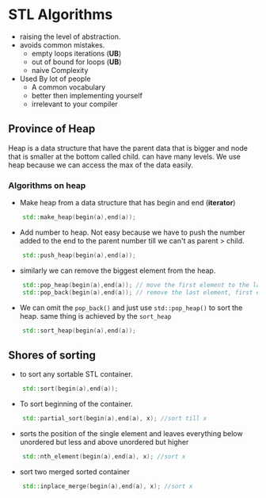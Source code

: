 # STL Algorithms

- raising the level of abstraction.
- avoids common mistakes.
    - empty loops iterations (**UB**)
    - out of bound for loops (**UB**)
    - naive Complexity
- Used By lot of people
    - A common vocabulary
    - better then implementing yourself
    - irrelevant to your compiler

## Province of Heap 
Heap is a data structure that have the parent data that is bigger and node that is smaller at the bottom called child. can have many levels. We use heap because we can access the max of the data easily.

### Algorithms on heap

- Make heap from a data structure that has begin and end (**iterator**)
```cpp 
    std::make_heap(begin(a),end(a));
```

- Add number to heap. Not easy because we have to push the number added to the end to the parent number till we can't as parent > child.

```cpp 
    std::push_heap(begin(a),end(a));
```
- similarly we can remove the biggest element from the heap.

```cpp 
    std::pop_heap(begin(a),end(a)); // move the first element to the last and make the iterator based data structure a heap again
    std::pop_back(begin(a),end(a)); // remove the last element, first element of heap in this case.
```

- We can omit the `pop_back()` and just use `std::pop_heap()` to sort the heap. same thing is achieved by the `sort_heap`
```cpp 
    std::sort_heap(begin(a),end(a));
```

## Shores of sorting

- to sort any sortable STL container.
```cpp 
    std::sort(begin(a),end(a));
```

- To sort beginning of the container.
```cpp 
    std::partial_sort(begin(a),end(a), x); //sort till x
```
- sorts the position of the single element and leaves everything below unordered but less and above unordered but higher
```cpp 
    std::nth_element(begin(a),end(a), x); //sort x
```
- sort two merged sorted container
```cpp 
    std::inplace_merge(begin(a),end(a), x); //sort x
```